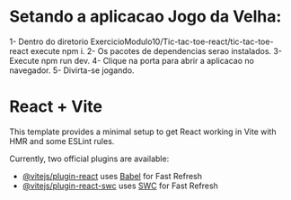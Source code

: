 # Setando a aplicacao Jogo da Velha:

1- Dentro do diretorio ExercicioModulo10/Tic-tac-toe-react/tic-tac-toe-react execute npm i.
2- Os pacotes de dependencias serao instalados.
3- Execute npm run dev.
4- Clique na porta para abrir a aplicacao no navegador.
5- Divirta-se jogando.

# React + Vite

This template provides a minimal setup to get React working in Vite with HMR and some ESLint rules.

Currently, two official plugins are available:

- [@vitejs/plugin-react](https://github.com/vitejs/vite-plugin-react/blob/main/packages/plugin-react/README.md) uses [Babel](https://babeljs.io/) for Fast Refresh
- [@vitejs/plugin-react-swc](https://github.com/vitejs/vite-plugin-react-swc) uses [SWC](https://swc.rs/) for Fast Refresh
